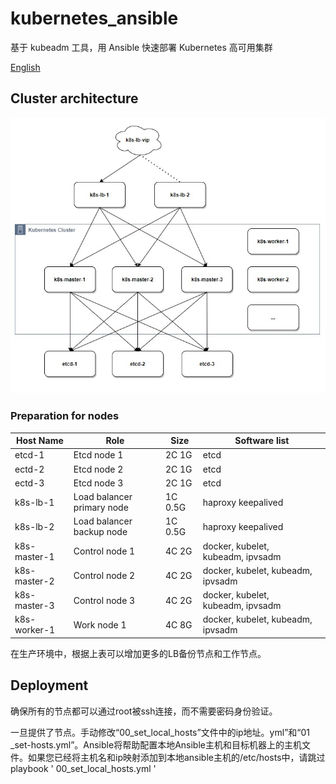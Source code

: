 # kubernetes_ansible
基于 kubeadm 工具，用 Ansible 快速部署 Kubernetes 高可用集群

[English](README.md)

## Cluster architecture

![k8s-architecture](resources/k8s-architecture.jpg)

### Preparation for nodes

Host Name|Role|Size|Software list
---|---|---|---
etcd-1|Etcd node 1|2C 1G|etcd
ectd-2|Etcd node 2|2C 1G|etcd
ectd-3|Etcd node 3|2C 1G|etcd
k8s-lb-1|Load balancer primary node|1C 0.5G|haproxy keepalived
k8s-lb-2|Load balancer backup node|1C 0.5G|haproxy keepalived
k8s-master-1| Control node 1|4C 2G|docker, kubelet, kubeadm, ipvsadm
k8s-master-2| Control node 2|4C 2G|docker, kubelet, kubeadm, ipvsadm
k8s-master-3| Control node 3|4C 2G|docker, kubelet, kubeadm, ipvsadm
k8s-worker-1| Work node 1|4C 8G| docker, kubelet, kubeadm, ipvsadm

在生产环境中，根据上表可以增加更多的LB备份节点和工作节点。

## Deployment

确保所有的节点都可以通过root被ssh连接，而不需要密码身份验证。

一旦提供了节点。手动修改“00_set_local_hosts”文件中的ip地址。yml”和“01 _set-hosts.yml”。Ansible将帮助配置本地Ansible主机和目标机器上的主机文件。如果您已经将主机名和ip映射添加到本地ansible主机的/etc/hosts中，请跳过playbook ' 00_set_local_hosts.yml '